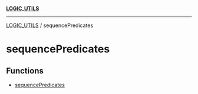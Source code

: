 [**LOGIC_UTILS**](../README.md)

***

[LOGIC_UTILS](../README.md) / sequencePredicates

# sequencePredicates

## Functions

- [sequencePredicates](functions/sequencePredicates.md)
